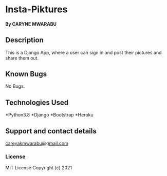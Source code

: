 # Insta-Piktures
#### By CARYNE MWARABU
## Description
This is a Django App, where a user can sign in and post their pictures and share them out.
## Known Bugs
No Bugs.
## Technologies Used
*Python3.8
*Django
*Bootstrap
*Heroku
## Support and contact details
careyakmwarabu@gmail.com
### License
MIT License
Copyright (c) 2021
